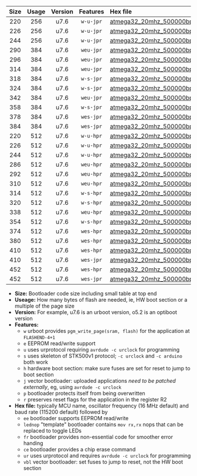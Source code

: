 |Size|Usage|Version|Features|Hex file|
|:-:|:-:|:-:|:-:|:--|
|220|256|u7.6|`w-u-jpr`|[atmega32_20mhz_500000bps_ur_vbl.hex](https://raw.githubusercontent.com/stefanrueger/urboot/main//atmega32_20mhz_500000bps_ur_vbl.hex)|
|226|256|u7.6|`w-u-jpr`|[atmega32_20mhz_500000bps_lednop_ur_vbl.hex](https://raw.githubusercontent.com/stefanrueger/urboot/main//atmega32_20mhz_500000bps_lednop_ur_vbl.hex)|
|244|256|u7.6|`w-u-jpr`|[atmega32_20mhz_500000bps_lednop_fr_ur_vbl.hex](https://raw.githubusercontent.com/stefanrueger/urboot/main//atmega32_20mhz_500000bps_lednop_fr_ur_vbl.hex)|
|290|384|u7.6|`weu-jpr`|[atmega32_20mhz_500000bps_ee_ur_vbl.hex](https://raw.githubusercontent.com/stefanrueger/urboot/main//atmega32_20mhz_500000bps_ee_ur_vbl.hex)|
|296|384|u7.6|`weu-jpr`|[atmega32_20mhz_500000bps_ee_lednop_ur_vbl.hex](https://raw.githubusercontent.com/stefanrueger/urboot/main//atmega32_20mhz_500000bps_ee_lednop_ur_vbl.hex)|
|314|384|u7.6|`weu-jpr`|[atmega32_20mhz_500000bps_ee_lednop_fr_ur_vbl.hex](https://raw.githubusercontent.com/stefanrueger/urboot/main//atmega32_20mhz_500000bps_ee_lednop_fr_ur_vbl.hex)|
|318|384|u7.6|`w-s-jpr`|[atmega32_20mhz_500000bps_vbl.hex](https://raw.githubusercontent.com/stefanrueger/urboot/main//atmega32_20mhz_500000bps_vbl.hex)|
|324|384|u7.6|`w-s-jpr`|[atmega32_20mhz_500000bps_lednop_vbl.hex](https://raw.githubusercontent.com/stefanrueger/urboot/main//atmega32_20mhz_500000bps_lednop_vbl.hex)|
|342|384|u7.6|`weu-jpr`|[atmega32_20mhz_500000bps_ee_lednop_fr_ce_ur_vbl.hex](https://raw.githubusercontent.com/stefanrueger/urboot/main//atmega32_20mhz_500000bps_ee_lednop_fr_ce_ur_vbl.hex)|
|358|384|u7.6|`w-s-jpr`|[atmega32_20mhz_500000bps_lednop_fr_vbl.hex](https://raw.githubusercontent.com/stefanrueger/urboot/main//atmega32_20mhz_500000bps_lednop_fr_vbl.hex)|
|378|384|u7.6|`wes-jpr`|[atmega32_20mhz_500000bps_ee_vbl.hex](https://raw.githubusercontent.com/stefanrueger/urboot/main//atmega32_20mhz_500000bps_ee_vbl.hex)|
|384|384|u7.6|`wes-jpr`|[atmega32_20mhz_500000bps_ee_lednop_vbl.hex](https://raw.githubusercontent.com/stefanrueger/urboot/main//atmega32_20mhz_500000bps_ee_lednop_vbl.hex)|
|220|512|u7.6|`w-u-hpr`|[atmega32_20mhz_500000bps_ur.hex](https://raw.githubusercontent.com/stefanrueger/urboot/main//atmega32_20mhz_500000bps_ur.hex)|
|226|512|u7.6|`w-u-hpr`|[atmega32_20mhz_500000bps_lednop_ur.hex](https://raw.githubusercontent.com/stefanrueger/urboot/main//atmega32_20mhz_500000bps_lednop_ur.hex)|
|244|512|u7.6|`w-u-hpr`|[atmega32_20mhz_500000bps_lednop_fr_ur.hex](https://raw.githubusercontent.com/stefanrueger/urboot/main//atmega32_20mhz_500000bps_lednop_fr_ur.hex)|
|286|512|u7.6|`weu-hpr`|[atmega32_20mhz_500000bps_ee_ur.hex](https://raw.githubusercontent.com/stefanrueger/urboot/main//atmega32_20mhz_500000bps_ee_ur.hex)|
|292|512|u7.6|`weu-hpr`|[atmega32_20mhz_500000bps_ee_lednop_ur.hex](https://raw.githubusercontent.com/stefanrueger/urboot/main//atmega32_20mhz_500000bps_ee_lednop_ur.hex)|
|310|512|u7.6|`weu-hpr`|[atmega32_20mhz_500000bps_ee_lednop_fr_ur.hex](https://raw.githubusercontent.com/stefanrueger/urboot/main//atmega32_20mhz_500000bps_ee_lednop_fr_ur.hex)|
|314|512|u7.6|`w-s-hpr`|[atmega32_20mhz_500000bps.hex](https://raw.githubusercontent.com/stefanrueger/urboot/main//atmega32_20mhz_500000bps.hex)|
|320|512|u7.6|`w-s-hpr`|[atmega32_20mhz_500000bps_lednop.hex](https://raw.githubusercontent.com/stefanrueger/urboot/main//atmega32_20mhz_500000bps_lednop.hex)|
|338|512|u7.6|`weu-hpr`|[atmega32_20mhz_500000bps_ee_lednop_fr_ce_ur.hex](https://raw.githubusercontent.com/stefanrueger/urboot/main//atmega32_20mhz_500000bps_ee_lednop_fr_ce_ur.hex)|
|354|512|u7.6|`w-s-hpr`|[atmega32_20mhz_500000bps_lednop_fr.hex](https://raw.githubusercontent.com/stefanrueger/urboot/main//atmega32_20mhz_500000bps_lednop_fr.hex)|
|374|512|u7.6|`wes-hpr`|[atmega32_20mhz_500000bps_ee.hex](https://raw.githubusercontent.com/stefanrueger/urboot/main//atmega32_20mhz_500000bps_ee.hex)|
|380|512|u7.6|`wes-hpr`|[atmega32_20mhz_500000bps_ee_lednop.hex](https://raw.githubusercontent.com/stefanrueger/urboot/main//atmega32_20mhz_500000bps_ee_lednop.hex)|
|410|512|u7.6|`wes-hpr`|[atmega32_20mhz_500000bps_ee_lednop_fr.hex](https://raw.githubusercontent.com/stefanrueger/urboot/main//atmega32_20mhz_500000bps_ee_lednop_fr.hex)|
|410|512|u7.6|`wes-jpr`|[atmega32_20mhz_500000bps_ee_lednop_fr_vbl.hex](https://raw.githubusercontent.com/stefanrueger/urboot/main//atmega32_20mhz_500000bps_ee_lednop_fr_vbl.hex)|
|452|512|u7.6|`wes-hpr`|[atmega32_20mhz_500000bps_ee_lednop_fr_ce.hex](https://raw.githubusercontent.com/stefanrueger/urboot/main//atmega32_20mhz_500000bps_ee_lednop_fr_ce.hex)|
|452|512|u7.6|`wes-jpr`|[atmega32_20mhz_500000bps_ee_lednop_fr_ce_vbl.hex](https://raw.githubusercontent.com/stefanrueger/urboot/main//atmega32_20mhz_500000bps_ee_lednop_fr_ce_vbl.hex)|

- **Size:** Bootloader code size including small table at top end
- **Useage:** How many bytes of flash are needed, ie, HW boot section or a multiple of the page size
- **Version:** For example, u7.6 is an urboot version, o5.2 is an optiboot version
- **Features:**
  + `w` urboot provides `pgm_write_page(sram, flash)` for the application at `FLASHEND-4+1`
  + `e` EEPROM read/write support
  + `u` uses urprotocol requiring `avrdude -c urclock` for programming
  + `s` uses skeleton of STK500v1 protocol; `-c urclock` and `-c arduino` both work
  + `h` hardware boot section: make sure fuses are set for reset to jump to boot section
  + `j` vector bootloader: uploaded applications *need to be patched externally*, eg, using `avrdude -c urclock`
  + `p` bootloader protects itself from being overwritten
  + `r` preserves reset flags for the application in the register R2
- **Hex file:** typically MCU name, oscillator frequency (16 MHz default) and baud rate (115200 default) followed by
  + `ee` bootloader supports EEPROM read/write
  + `lednop` "template" bootloader contains `mov rx,rx` nops that can be replaced to toggle LEDs
  + `fr` bootloader provides non-essential code for smoother error handing
  + `ce` bootloader provides a chip erase command
  + `ur` uses urprotocol and requires `avrdude -c urclock` for programming
  + `vbl` vector bootloader: set fuses to jump to reset, not the HW boot section
